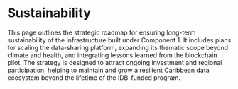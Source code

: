 # Sustainability

This page outlines the strategic roadmap for ensuring long-term sustainability of the infrastructure built under Component 1. It includes plans for scaling the data-sharing platform, expanding its thematic scope beyond climate and health, and integrating lessons learned from the blockchain pilot. The strategy is designed to attract ongoing investment and regional participation, helping to maintain and grow a resilient Caribbean data ecosystem beyond the lifetime of the IDB-funded program.
